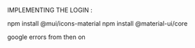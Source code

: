 IMPLEMENTING THE LOGIN :

npm install @mui/icons-material
npm install @material-ui/core

google errors from then on
